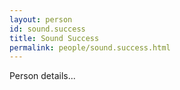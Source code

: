 ```yaml
---
layout: person
id: sound.success
title: Sound Success
permalink: people/sound.success.html
---
```


Person details...